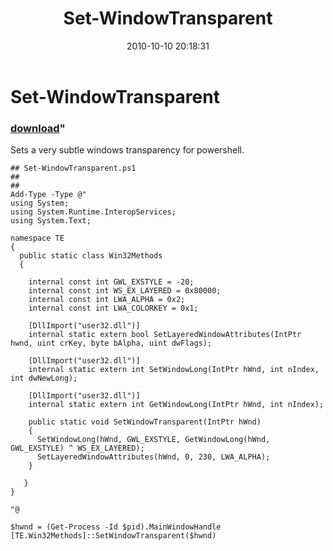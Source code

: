 ﻿---
pid:            2295
parent:         0
children:       
poster:         Jachin
title:          Set-WindowTransparent
date:           2010-10-10 20:18:31
format:         posh
---

# Set-WindowTransparent

### [download](2295.ps1)"

Sets a very subtle windows transparency for powershell.

```posh
## Set-WindowTransparent.ps1
## 
##
Add-Type -Type @"
using System;
using System.Runtime.InteropServices;
using System.Text;

namespace TE
{
  public static class Win32Methods
  {
  
    internal const int GWL_EXSTYLE = -20;
    internal const int WS_EX_LAYERED = 0x80000;
    internal const int LWA_ALPHA = 0x2;
    internal const int LWA_COLORKEY = 0x1;
     
    [DllImport("user32.dll")]
    internal static extern bool SetLayeredWindowAttributes(IntPtr hwnd, uint crKey, byte bAlpha, uint dwFlags);
    
    [DllImport("user32.dll")]
    internal static extern int SetWindowLong(IntPtr hWnd, int nIndex, int dwNewLong);
    
    [DllImport("user32.dll")]
    internal static extern int GetWindowLong(IntPtr hWnd, int nIndex);
    
    public static void SetWindowTransparent(IntPtr hWnd)
    {
      SetWindowLong(hWnd, GWL_EXSTYLE, GetWindowLong(hWnd, GWL_EXSTYLE) ^ WS_EX_LAYERED);
      SetLayeredWindowAttributes(hWnd, 0, 230, LWA_ALPHA);
    }
    
   }
}

"@

$hwnd = (Get-Process -Id $pid).MainWindowHandle
[TE.Win32Methods]::SetWindowTransparent($hwnd)

```
